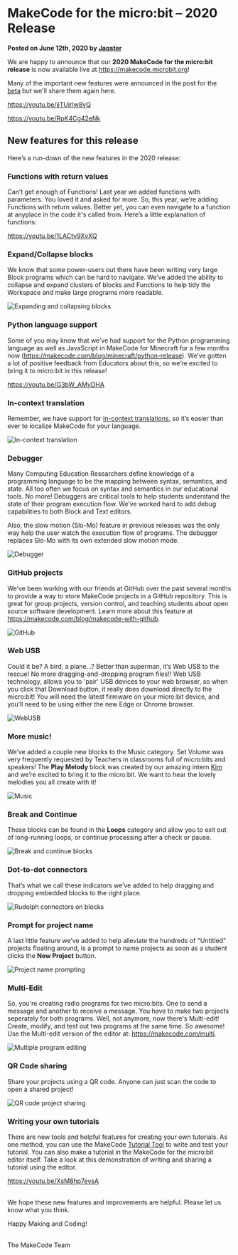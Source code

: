 # MakeCode for the micro:bit – 2020 Release

**Posted on June 12th, 2020 by [Jaqster](https://github.com/jaqster)**

We are happy to announce that our **2020 MakeCode for the micro:bit release** is now available live at https://makecode.microbit.org!

Many of the important new features were announced in the post for the [beta](/blog/microbit/2020-beta) but we'll share them again here.

https://youtu.be/jjTUjrlw8vQ

https://youtu.be/RpK4Cg42eNk

## New features for this release

Here’s a run-down of the new features in the 2020 release:

### Functions with return values

Can’t get enough of Functions! Last year we added functions with parameters. You loved it and asked for more. So, this year, we’re adding Functions with return values. Better yet, you can even navigate to a function at anyplace in the code it's called from. Here’s a little explanation of functions:

https://youtu.be/1LACtv9XvXQ

### Expand/Collapse blocks

We know that some power-users out there have been writing very large Block programs which can be hard to navigate. We’ve added the ability to collapse and expand clusters of blocks and Functions to help tidy the Workspace and make large programs more readable. 

![Expanding and collapsing blocks](/static/blog/microbit/2020-beta/expand-collapse.gif)

### Python language support

Some of you may know that we’ve had support for the Python programming language as well as JavaScript in MakeCode for Minecraft for a few months now (https://makecode.com/blog/minecraft/python-release). We’ve gotten a lot of positive feedback from Educators about this, so we’re excited to bring it to micro:bit in this release!

https://youtu.be/G3bW_AMyDHA

### In-context translation

Remember, we have support for [in-context translations](https://makecode.com/blog/translations-in-context), so it’s easier than ever to localize MakeCode for your language.

![In-context translation](/static/blog/microbit/2020-beta/xlate-in-context.gif)

### Debugger

Many Computing Education Researchers define knowledge of a programming language to be the mapping between syntax, semantics, and state. All too often we focus on syntax and semantics in our educational tools. No more! Debuggers are critical tools to help students understand the state of their program execution flow. We’ve worked hard to add debug capabilities to both Block and Text editors.

Also, the slow motion (Slo-Mo) feature in previous releases was the only way help the user watch the execution flow of programs. The debugger replaces Slo-Mo with its own extended slow motion mode.

![Debugger](/static/blog/microbit/2020-beta/debugger.gif)

### GitHub projects

We’ve been working with our friends at GitHub over the past several months to provide a way to store MakeCode projects in a GitHub repository. This is great for group projects, version control, and teaching students about open source software development. Learn more about this feature at https://makecode.com/blog/makecode-with-github. 

![GitHub](/static/blog/microbit/2020-beta/github.jpg)

### Web USB

Could it be? A bird, a plane…? Better than superman, it’s Web USB to the rescue! No more dragging-and-dropping program files!! Web USB technology, allows you to 'pair' USB devices to your web browser, so when you click that Download button, it really does download directly to the micro:bit! You will need the latest firmware on your micro:bit device, and you’ll need to be using either the new Edge or Chrome browser. 

![WebUSB](/static/blog/microbit/2020-beta/webusb.gif)

### More music!

We’ve added a couple new blocks to the Music category. Set Volume was very frequently requested by Teachers in classrooms full of micro:bits and speakers! The **Play Melody** block was created by our amazing intern [Kim](https://www.linkedin.com/in/kimberlymying/) and we’re excited to bring it to the micro:bit. We want to hear the lovely melodies you all create with it! 

![Music](/static/blog/microbit/2020-beta/music.gif)

### Break and Continue

These blocks can be found in the **Loops** category and allow you to exit out of long-running loops, or continue processing after a check or pause. 

![Break and continue blocks](/static/blog/microbit/2020-beta/break-continue.jpg)

### Dot-to-dot connectors

That’s what we call these indicators we’ve added to help dragging and dropping embedded blocks to the right place. 

![Rudolph connectors on blocks](/static/blog/microbit/2020-beta/rudolph.gif)

### Prompt for project name

A last little feature we’ve added to help alleviate the hundreds of "Untitled" projects floating around, is a prompt to name projects as soon as a student clicks the **New Project** button. 

![Project name prompting](/static/blog/microbit/2020-beta/create-project.jpg)

### Multi-Edit

So, you're creating radio programs for two micro:bits. One to send a message and another to receive a message. You have to make two projects seperately for both programs. Well, not anymore, now there's Multi-edit! Create, modify, and test out two programs at the same time. So awesome! Use the Multi-edit version of the editor at: https://makecode.com/multi.

![Multiple program editing](/static/blog/microbit/2020-beta/multi-edit.gif)

### QR Code sharing

Share your projects using a QR code. Anyone can just scan the code to open a shared project!

![QR code project sharing](/static/blog/microbit/2020-beta/share-qrcode.jpg)

### Writing your own tutorials

There are new tools and helpful features for creating your own tutorials. As one method, you can use the MakeCode [Tutorial Tool](https://makecode.com/tutorial-tool) to write and test your tutorial. You can also make a tutorial in the MakeCode for the micro:bit editor itself. Take a look at this demonstration of writing and sharing a tutorial using the editor.

https://youtu.be/XsM8hp7eysA

<br/>
We hope these new features and improvements are helpful. Please let us know what you think. 

Happy Making and Coding!

<br/>
The MakeCode Team
